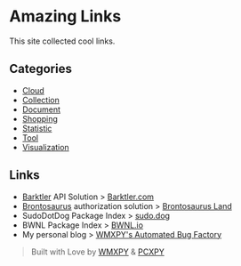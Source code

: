 # Amazing Links

This site collected cool links.

## Categories

-   [Cloud](./category/cloud.md)
-   [Collection](./category/collection.md)
-   [Document](./category/document.md)
-   [Shopping](./category/shopping.md)
-   [Statistic](./category/statistic.md)
-   [Tool](./category/tool.md)
-   [Visualization](./category/visualization.md)

## Links

-   [Barktler](https://github.com/Barktler) API Solution > [Barktler.com](//barktler.com)
-   [Brontosaurus](https://github.com/SudoDotDog/Brontosaurus) authorization solution > [Brontosaurus Land](https://brontosaurus.land)
-   SudoDotDog Package Index > [sudo.dog](https://sudo.dog)
-   BWNL Package Index > [BWNL.io](https://bwnl.io)
-   My personal blog > [WMXPY's Automated Bug Factory](https://mengw.io)

> Built with Love by [WMXPY](https://github.com/WMXPY) & [PCXPY](https://github.com/PCXPY)
